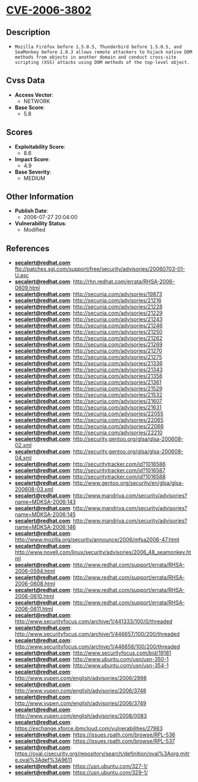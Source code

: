 
# [CVE-2006-3802](https://cve.mitre.org/cgi-bin/cvename.cgi?name=CVE-2006-3802)

## Description

- `Mozilla Firefox before 1.5.0.5, Thunderbird before 1.5.0.5, and SeaMonkey before 1.0.3 allows remote attackers to hijack native DOM methods from objects in another domain and conduct cross-site scripting (XSS) attacks using DOM methods of the top-level object.`

## Cvss Data

- **Access Vector**:
  - NETWORK
- **Base Score**:
  - 5.8

## Scores

- **Exploitability Score**:
  - 8.6
- **Impact Score**:
  - 4.9
- **Base Severity**:
  - MEDIUM

## Other Information

- **Publish Date**:
  - 2006-07-27 20:04:00
- **Vulnerability Status**:
  - Modified

## References

- **secalert@redhat.com**: ftp://patches.sgi.com/support/free/security/advisories/20060703-01-U.asc
- **secalert@redhat.com**: http://rhn.redhat.com/errata/RHSA-2006-0609.html
- **secalert@redhat.com**: http://secunia.com/advisories/19873
- **secalert@redhat.com**: http://secunia.com/advisories/21216
- **secalert@redhat.com**: http://secunia.com/advisories/21228
- **secalert@redhat.com**: http://secunia.com/advisories/21229
- **secalert@redhat.com**: http://secunia.com/advisories/21243
- **secalert@redhat.com**: http://secunia.com/advisories/21246
- **secalert@redhat.com**: http://secunia.com/advisories/21250
- **secalert@redhat.com**: http://secunia.com/advisories/21262
- **secalert@redhat.com**: http://secunia.com/advisories/21269
- **secalert@redhat.com**: http://secunia.com/advisories/21270
- **secalert@redhat.com**: http://secunia.com/advisories/21275
- **secalert@redhat.com**: http://secunia.com/advisories/21336
- **secalert@redhat.com**: http://secunia.com/advisories/21343
- **secalert@redhat.com**: http://secunia.com/advisories/21358
- **secalert@redhat.com**: http://secunia.com/advisories/21361
- **secalert@redhat.com**: http://secunia.com/advisories/21529
- **secalert@redhat.com**: http://secunia.com/advisories/21532
- **secalert@redhat.com**: http://secunia.com/advisories/21607
- **secalert@redhat.com**: http://secunia.com/advisories/21631
- **secalert@redhat.com**: http://secunia.com/advisories/22055
- **secalert@redhat.com**: http://secunia.com/advisories/22065
- **secalert@redhat.com**: http://secunia.com/advisories/22066
- **secalert@redhat.com**: http://secunia.com/advisories/22210
- **secalert@redhat.com**: http://security.gentoo.org/glsa/glsa-200608-02.xml
- **secalert@redhat.com**: http://security.gentoo.org/glsa/glsa-200608-04.xml
- **secalert@redhat.com**: http://securitytracker.com/id?1016586
- **secalert@redhat.com**: http://securitytracker.com/id?1016587
- **secalert@redhat.com**: http://securitytracker.com/id?1016588
- **secalert@redhat.com**: http://www.gentoo.org/security/en/glsa/glsa-200608-03.xml
- **secalert@redhat.com**: http://www.mandriva.com/security/advisories?name=MDKSA-2006:143
- **secalert@redhat.com**: http://www.mandriva.com/security/advisories?name=MDKSA-2006:145
- **secalert@redhat.com**: http://www.mandriva.com/security/advisories?name=MDKSA-2006:146
- **secalert@redhat.com**: http://www.mozilla.org/security/announce/2006/mfsa2006-47.html
- **secalert@redhat.com**: http://www.novell.com/linux/security/advisories/2006_48_seamonkey.html
- **secalert@redhat.com**: http://www.redhat.com/support/errata/RHSA-2006-0594.html
- **secalert@redhat.com**: http://www.redhat.com/support/errata/RHSA-2006-0608.html
- **secalert@redhat.com**: http://www.redhat.com/support/errata/RHSA-2006-0610.html
- **secalert@redhat.com**: http://www.redhat.com/support/errata/RHSA-2006-0611.html
- **secalert@redhat.com**: http://www.securityfocus.com/archive/1/441333/100/0/threaded
- **secalert@redhat.com**: http://www.securityfocus.com/archive/1/446657/100/200/threaded
- **secalert@redhat.com**: http://www.securityfocus.com/archive/1/446658/100/200/threaded
- **secalert@redhat.com**: http://www.securityfocus.com/bid/19181
- **secalert@redhat.com**: http://www.ubuntu.com/usn/usn-350-1
- **secalert@redhat.com**: http://www.ubuntu.com/usn/usn-354-1
- **secalert@redhat.com**: http://www.vupen.com/english/advisories/2006/2998
- **secalert@redhat.com**: http://www.vupen.com/english/advisories/2006/3748
- **secalert@redhat.com**: http://www.vupen.com/english/advisories/2006/3749
- **secalert@redhat.com**: http://www.vupen.com/english/advisories/2008/0083
- **secalert@redhat.com**: https://exchange.xforce.ibmcloud.com/vulnerabilities/27983
- **secalert@redhat.com**: https://issues.rpath.com/browse/RPL-536
- **secalert@redhat.com**: https://issues.rpath.com/browse/RPL-537
- **secalert@redhat.com**: https://oval.cisecurity.org/repository/search/definition/oval%3Aorg.mitre.oval%3Adef%3A9611
- **secalert@redhat.com**: https://usn.ubuntu.com/327-1/
- **secalert@redhat.com**: https://usn.ubuntu.com/329-1/

